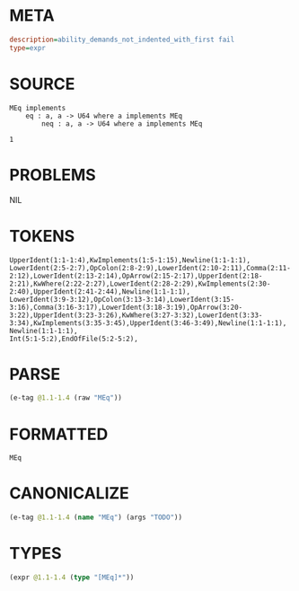 # META
~~~ini
description=ability_demands_not_indented_with_first fail
type=expr
~~~
# SOURCE
~~~roc
MEq implements
    eq : a, a -> U64 where a implements MEq
        neq : a, a -> U64 where a implements MEq

1
~~~
# PROBLEMS
NIL
# TOKENS
~~~zig
UpperIdent(1:1-1:4),KwImplements(1:5-1:15),Newline(1:1-1:1),
LowerIdent(2:5-2:7),OpColon(2:8-2:9),LowerIdent(2:10-2:11),Comma(2:11-2:12),LowerIdent(2:13-2:14),OpArrow(2:15-2:17),UpperIdent(2:18-2:21),KwWhere(2:22-2:27),LowerIdent(2:28-2:29),KwImplements(2:30-2:40),UpperIdent(2:41-2:44),Newline(1:1-1:1),
LowerIdent(3:9-3:12),OpColon(3:13-3:14),LowerIdent(3:15-3:16),Comma(3:16-3:17),LowerIdent(3:18-3:19),OpArrow(3:20-3:22),UpperIdent(3:23-3:26),KwWhere(3:27-3:32),LowerIdent(3:33-3:34),KwImplements(3:35-3:45),UpperIdent(3:46-3:49),Newline(1:1-1:1),
Newline(1:1-1:1),
Int(5:1-5:2),EndOfFile(5:2-5:2),
~~~
# PARSE
~~~clojure
(e-tag @1.1-1.4 (raw "MEq"))
~~~
# FORMATTED
~~~roc
MEq
~~~
# CANONICALIZE
~~~clojure
(e-tag @1.1-1.4 (name "MEq") (args "TODO"))
~~~
# TYPES
~~~clojure
(expr @1.1-1.4 (type "[MEq]*"))
~~~
